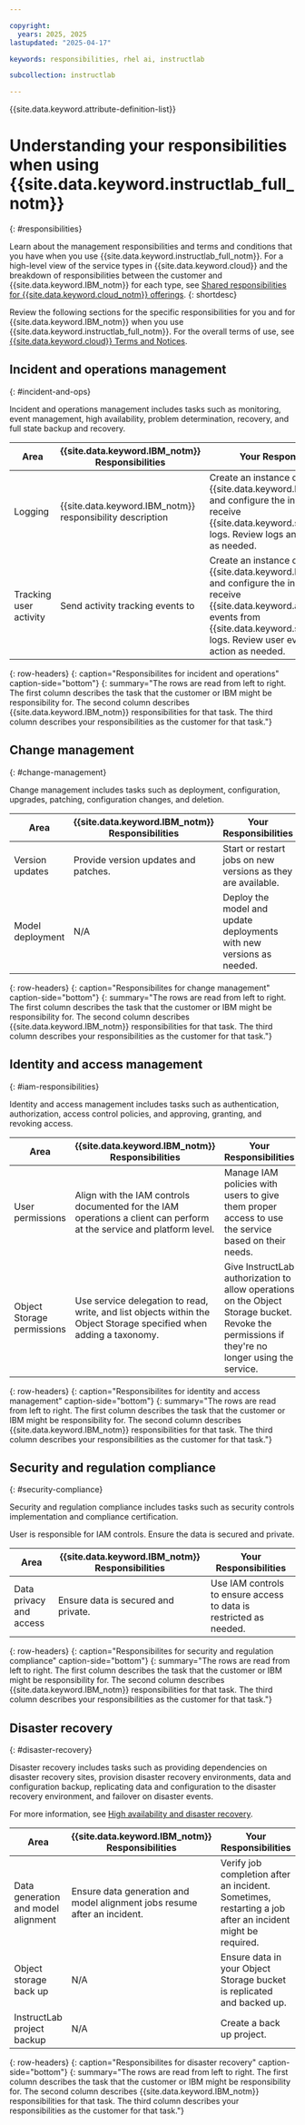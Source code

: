```yaml
---

copyright:
  years: 2025, 2025
lastupdated: "2025-04-17"

keywords: responsibilities, rhel ai, instructlab

subcollection: instructlab

---
```


{{site.data.keyword.attribute-definition-list}}

# Understanding your responsibilities when using {{site.data.keyword.instructlab_full_notm}}
{: #responsibilities}

Learn about the management responsibilities and terms and conditions that you have when you use {{site.data.keyword.instructlab_full_notm}}. For a high-level view of the service types in {{site.data.keyword.cloud}} and the breakdown of responsibilities between the customer and {{site.data.keyword.IBM_notm}} for each type, see [Shared responsibilities for {{site.data.keyword.cloud_notm}} offerings](/docs/overview?topic=overview-shared-responsibilities).
{: shortdesc}

Review the following sections for the specific responsibilities for you and for {{site.data.keyword.IBM_notm}} when you use {{site.data.keyword.instructlab_full_notm}}. For the overall terms of use, see [{{site.data.keyword.cloud}} Terms and Notices](/docs/overview?topic=overview-terms).


## Incident and operations management
{: #incident-and-ops}

Incident and operations management includes tasks such as monitoring, event management, high availability, problem determination, recovery, and full state backup and recovery.

| Area | {{site.data.keyword.IBM_notm}} Responsibilities | Your Responsibilities |
|----------|-----------------------|--------|
| Logging | {{site.data.keyword.IBM_notm}} responsibility description  | Create an instance of {{site.data.keyword.logs_full_notm}} and configure the instance to receive {{site.data.keyword.short_name}} logs. Review logs and take action as needed. |
| Tracking user activity | Send activity tracking events to   | Create an instance of {{site.data.keyword.logs_full_notm}} and configure the instance to receive {{site.data.keyword.atracker_short}} events from {{site.data.keyword.short_name}} logs. Review user events and take action as needed. |
{: row-headers}
{: caption="Responsibilites for incident and operations" caption-side="bottom"}
{: summary="The rows are read from left to right. The first column describes the task that the customer or IBM might be responsibility for. The second column describes {{site.data.keyword.IBM_notm}} responsibilities for that task. The third column describes your responsibilities as the customer for that task."}


## Change management
{: #change-management}

Change management includes tasks such as deployment, configuration, upgrades, patching, configuration changes, and deletion.

| Area | {{site.data.keyword.IBM_notm}} Responsibilities | Your Responsibilities |
|----------|-----------------------|--------|
| Version updates | Provide version updates and patches.  | Start or restart jobs on new versions as they are available. |
| Model deployment | N/A | Deploy the model and update deployments with new versions as needed. |
{: row-headers}
{: caption="Responsibilites for change management" caption-side="bottom"}
{: summary="The rows are read from left to right. The first column describes the task that the customer or IBM might be responsibility for. The second column describes {{site.data.keyword.IBM_notm}} responsibilities for that task. The third column describes your responsibilities as the customer for that task."}


## Identity and access management
{: #iam-responsibilities}

Identity and access management includes tasks such as authentication, authorization, access control policies, and approving, granting, and revoking access.


| Area | {{site.data.keyword.IBM_notm}} Responsibilities | Your Responsibilities |
|----------|-----------------------|--------|
| User permissions | Align with the IAM controls documented for the IAM operations a client can perform at the service and platform level. | Manage IAM policies with users to give them proper access to use the service based on their needs. |
| Object Storage permissions | Use service delegation to read, write, and list objects within the Object Storage specified when adding a taxonomy. | Give InstructLab authorization to allow operations on the Object Storage bucket. Revoke the permissions if they're no longer using the service. |
{: row-headers}
{: caption="Responsibilites for identity and access management" caption-side="bottom"}
{: summary="The rows are read from left to right. The first column describes the task that the customer or IBM might be responsibility for. The second column describes {{site.data.keyword.IBM_notm}} responsibilities for that task. The third column describes your responsibilities as the customer for that task."}


## Security and regulation compliance
{: #security-compliance}

Security and regulation compliance includes tasks such as security controls implementation and compliance certification.

User is responsible for IAM controls. Ensure the data is secured and private.

| Area | {{site.data.keyword.IBM_notm}} Responsibilities | Your Responsibilities |
|----------|-----------------------|--------|
| Data privacy and access | Ensure data is secured and private. | Use IAM controls to ensure access to data is restricted as needed. |
{: row-headers}
{: caption="Responsibilites for security and regulation compliance" caption-side="bottom"}
{: summary="The rows are read from left to right. The first column describes the task that the customer or IBM might be responsibility for. The second column describes {{site.data.keyword.IBM_notm}} responsibilities for that task. The third column describes your responsibilities as the customer for that task."}

## Disaster recovery
{: #disaster-recovery} 

Disaster recovery includes tasks such as providing dependencies on disaster recovery sites, provision disaster recovery environments, data and configuration backup, replicating data and configuration to the disaster recovery environment, and failover on disaster events.

For more information, see [High availability and disaster recovery](/docs/instructlab?topic=instructlab-ilab-ha-dr).

| Area| {{site.data.keyword.IBM_notm}} Responsibilities | Your Responsibilities |
|----------|-----------------------|--------|
| Data generation and model alignment | Ensure data generation and model alignment jobs resume after an incident. | Verify job completion after an incident. Sometimes, restarting a job after an incident might be required. |
| Object storage back up | N/A | Ensure data in your Object Storage bucket is replicated and backed up. |
| InstructLab project backup | N/A | Create a back up project. |
{: row-headers}
{: caption="Responsibilites for disaster recovery" caption-side="bottom"}
{: summary="The rows are read from left to right. The first column describes the task that the customer or IBM might be responsibility for. The second column describes {{site.data.keyword.IBM_notm}} responsibilities for that task. The third column describes your responsibilities as the customer for that task."}
